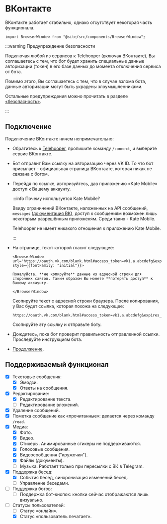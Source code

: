 # ВКонтакте

ВКонтакте работает стабильно, однако отсутствует некоторая часть функционала.

```mdx-code-block
import BrowserWindow from "@site/src/components/BrowserWindow";
```

:::warning Предупреждение безопасности

Подключая любой из сервисов к Telehooper (включая ВКонтакте), Вы соглашаетесь с тем, что бот будет хранить специальные данные авторизации (токен) в его базе данных до момента отключения сервиса от бота.

Помимо этого, Вы соглашаетесь с тем, что в случае взлома бота, данные авторизации могут быть украдены злоумышленниками.

Остальные предупреждения можно прочитать в разделе [«безопасность»](security).

:::

## Подключение

Подключение ВКонтакте ничем непримечательно:

- Обратитесь к [Telehooper](https://t.me/telehooper_bot), пропишите команду `/connect`, и выберите сервис ВКонтакте.
- Бот отправит Вам ссылку на авторизацию через VK ID. То что бот присылает - официальная страница ВКонтакте, которая никак не связана с ботом.
- Перейдя по ссылке, авторизуйтесь, дав приложению «Kate Mobile» доступ к Вашему аккаунту.

  :::info Почему используется Kate Mobile?

  Ввиду ограничений ВКонтакте, наложенных на API сообщений, `messages` ([документация ВК](https://dev.vk.com/ru/method/messages)), доступ к сообщениям возможен лишь некоторым разрешённым приложеням. Среди таких - Kate Mobile.

  Telehooper не имеет никакого отношения к приложению Kate Mobile.

  :::

- На странице, текст которой гласит следующее:

  ```mdx-code-block
  <BrowserWindow url="https://oauth.vk.com/blank.html#access_token=vk1.a.abcdefg&expires_in=0&user_id=12345678" style={{fontFamily: "initial"}}>

  Пожалуйста, **не копируйте** данные из адресной строки для сторонних сайтов. Таким образом Вы можете **потерять доступ** к Вашему аккаунту.

  </BrowserWindow>
  ```

  Скопируйте текст с адресной строки браузера. После копирования, у Вас будет ссылка, которая похожа на следующее:

  ```plain
  https://oauth.vk.com/blank.html#access_token=vk1.a.abcdefg&expires_in=0&user_id=12345678
  ```

  Скопируйте эту ссылку и отправьте боту.

- Дождитесь, пока бот проверит правильность отправленной ссылки. Проследуйте инструкциям бота.
- [Продолжение](../usage/main).

## Поддерживаемый функционал

- [x] Текстовые сообщения:
  - [x] Эмодзи.
  - [x] Ответы на сообщения.
- [x] Редактирование:
  - [x] Редактирование текста.
  - [ ] Редактирование вложений.
- [x] Удаление сообщений.
- [x] Пометка сообщение как «прочитанные»: делается через команду `/read`.
- [x] Медиа:
  - [x] Фото.
  - [x] Видео.
  - [x] Стикеры. Анимированные стикеры не поддерживаются.
  - [x] Голосовые сообщения.
  - [x] Видеосообщения ("кружочки").
  - [x] Файлы (документы).
  - [ ] Музыка. Работает только при пересылки с ВК в Telegram.
- [x] Поддержка бесед:
  - [x] События бесед, синхронизация изменений бесед.
  - [ ] Управление беседами.
- [ ] Поддержка ботов:
  - [ ] Поддержка бот-кнопок: кнопки сейчас отображаются лишь визуально.
- [ ] Статусы пользователей:
  - [ ] Статус «онлайн».
  - [x] Статус «пользователь печатает».
